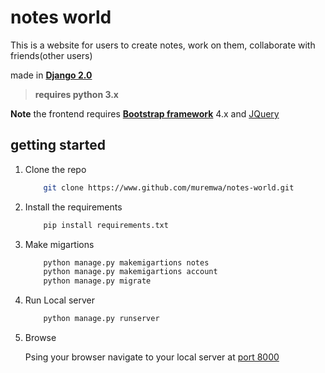 # notes world 
This is a website for users to create notes, work on them, collaborate with friends(other users)

made in [**Django 2.0**](https://djangoproject.com  "Django website")

> **requires python 3.x**

**Note**
the frontend requires [**Bootstrap framework**](http://getbootstrap.com "Bootstrap wesite") 4.x and [JQuery](http://jquery.com "JQuery website")

## getting started

1. Clone the repo
    ```bash
        git clone https://www.github.com/muremwa/notes-world.git
    ```

2. Install the requirements
    ```bash
        pip install requirements.txt
    ```

3. Make migartions
    ```bash
        python manage.py makemigartions notes
        python manage.py makemigartions account
        python manage.py migrate
    ```

4. Run Local server 
    ```bash
        python manage.py runserver
    ```

5. Browse

    Psing your browser navigate to your local server at [port 8000](http://127.0.0.1:8000)
